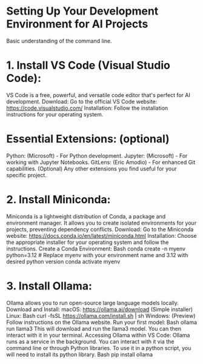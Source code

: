 # Setting Up Your Development Environment for AI Projects 

Basic understanding of the command line.

# 1. Install VS Code (Visual Studio Code):

VS Code is a free, powerful, and versatile code editor that's perfect for AI development.
Download: Go to the official VS Code website: https://code.visualstudio.com/
Installation: Follow the installation instructions for your operating system.
# Essential Extensions: (optional)
Python: (Microsoft) - For Python development.
Jupyter: (Microsoft) - For working with Jupyter Notebooks.
GitLens: (Eric Amodio) - For enhanced Git capabilities.
(Optional) Any other extensions you find useful for your specific project.
# 2. Install Miniconda:

Miniconda is a lightweight distribution of Conda, a package and environment manager. It allows you to create isolated environments for your projects, preventing dependency conflicts.
Download: Go to the Miniconda website: https://docs.conda.io/en/latest/miniconda.html
Installation: Choose the appropriate installer for your operating system and follow the instructions.
Create a Conda Environment:
Bash
conda create -n myenv python=3.12 # Replace myenv with your environment name and 3.12 with desired python version
conda activate myenv
#  3. Install Ollama:

Ollama allows you to run open-source large language models locally.
Download and Install:
macOS: https://ollama.ai/download (Simple installer)
Linux:
Bash
curl -fsSL https://ollama.com/install.sh | sh
Windows: (Preview) Follow instructions on the Ollama website.
Run your first model:
Bash
ollama run llama3
This will download and run the llama3 model. You can then interact with it in your terminal.
Accessing Ollama within VS Code:
Ollama runs as a service in the background. You can interact with it via the command line or through Python libraries.
To use it in a python script, you will need to install its python library. 
Bash
pip install ollama
